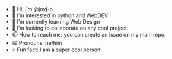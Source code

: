 - 👋 Hi, I’m @joyj-b
- 👀 I’m interested in python and WebDEV
- 🌱 I’m currently learning Web Design
- 💞️ I’m looking to collaborate on any cool project.
- 📫 How to reach me: you can create an issue on my main repo.
- 😄 Pronouns: he/him
- ⚡ Fun fact: I am a super cool person!

<!---
joyj-b/joyj-b is a ✨ special ✨ repository because its `README.md` (this file) appears on your GitHub profile.
You can click the Preview link to take a look at your changes.
--->

